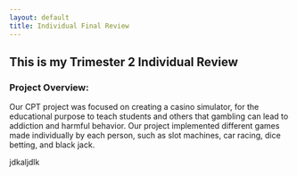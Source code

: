 ```yaml
---
layout: default
title: Individual Final Review
---
```

<h2> This is my Trimester 2 Individual Review </h2>

<h3> Project Overview: </h3>

Our CPT project was focused on creating a casino simulator, for the educational purpose to teach students and others that gambling can lead to addiction and harmful behavior. Our project implemented different games made individually by each person, such as slot machines, car racing, dice betting, and black jack. 

jdkaljdlk


